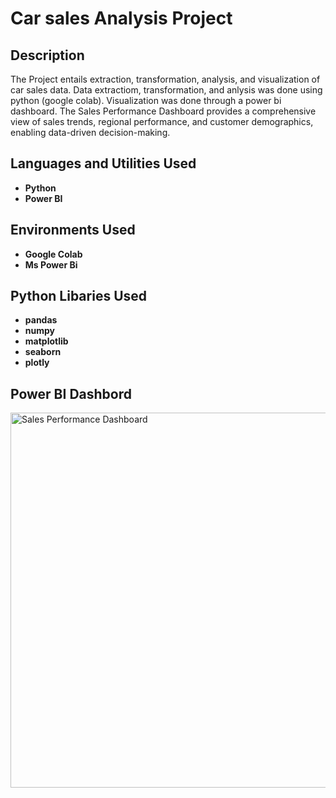 <h1>Car sales Analysis Project</h1>


<h2>Description</h2>
The Project entails extraction, transformation, analysis, and visualization of car sales data. Data extractiom, transformation, and anlysis was done using python (google colab). Visualization was done through a power bi dashboard. The Sales Performance Dashboard provides a comprehensive view of sales trends, regional performance, and customer demographics, enabling data-driven decision-making.



<h2>Languages and Utilities Used</h2>

- <b>Python</b> 
- <b>Power BI</b>

<h2>Environments Used </h2>

- <b>Google Colab</b>
- <b>Ms Power Bi</b> 

<h2>Python Libaries Used</h2>

- <b>pandas</b>
- <b>numpy</b>
- <b>matplotlib</b>
- <b>seaborn</b>
- <b>plotly</b>

<h2>Power BI Dashbord</h2>

<img src="https://i.imgur.com/ma6Oh78.png" alt="Sales Performance Dashboard" width="600"/>


<!--
 ```diff
- text in red
+ text in green
! text in orange
# text in gray
@@ text in purple (and bold)@@
```
--!>
